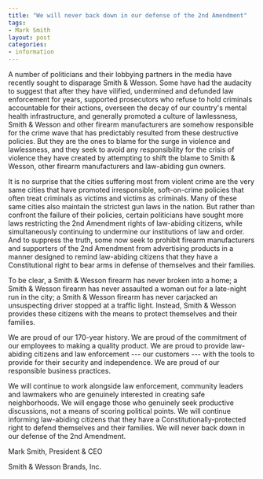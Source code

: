```yaml
---
title: "We will never back down in our defense of the 2nd Amendment"
tags:
- Mark Smith
layout: post
categories:
- information
---
```


A number of politicians and their lobbying partners in the media have recently sought to disparage Smith & Wesson. Some have had the audacity to suggest that after they have vilified, undermined and defunded law enforcement for years, supported prosecutors who refuse to hold criminals accountable for their actions, overseen the decay of our country's mental health infrastructure, and generally promoted a culture of lawlessness, Smith & Wesson and other firearm manufacturers are somehow responsible for the crime wave that has predictably resulted from these destructive policies. But they are the ones to blame for the surge in violence and lawlessness, and they seek to avoid any responsibility for the crisis of violence they have created by attempting to shift the blame to Smith & Wesson, other firearm manufacturers and law-abiding gun owners.

It is no surprise that the cities suffering most from violent crime are the very same cities that have promoted irresponsible, soft-on-crime policies that often treat criminals as victims and victims as criminals. Many of these same cities also maintain the strictest gun laws in the nation. But rather than confront the failure of their policies, certain politicians have sought more laws restricting the 2nd Amendment rights of law-abiding citizens, while simultaneously continuing to undermine our institutions of law and order. And to suppress the truth, some now seek to prohibit firearm manufacturers and supporters of the 2nd Amendment from advertising products in a manner designed to remind law-abiding citizens that they have a Constitutional right to bear arms in defense of themselves and their families.

To be clear, a Smith & Wesson firearm has never broken into a home; a Smith & Wesson firearm has never assaulted a woman out for a late-night run in the city; a Smith & Wesson firearm has never carjacked an unsuspecting driver stopped at a traffic light. Instead, Smith & Wesson provides these citizens with the means to protect themselves and their families.

We are proud of our 170-year history. We are proud of the commitment of our employees to making a quality product. We are proud to provide law-abiding citizens and law enforcement --- our customers --- with the tools to provide for their security and independence. We are proud of our responsible business practices.

We will continue to work alongside law enforcement, community leaders and lawmakers who are genuinely interested in creating safe neighborhoods. We will engage those who genuinely seek productive discussions, not a means of scoring political points. We will continue informing law-abiding citizens that they have a Constitutionally-protected right to defend themselves and their families. We will never back down in our defense of the 2nd Amendment.

Mark Smith, President & CEO

Smith & Wesson Brands, Inc.
